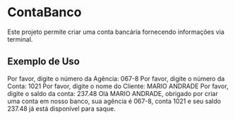# ContaBanco

Este projeto permite criar uma conta bancária fornecendo informações via terminal.

## Exemplo de Uso
Por favor, digite o número da Agência:
067-8
Por favor, digite o número da Conta:
1021
Por favor, digite o nome do Cliente:
MARIO ANDRADE
Por favor, digite o saldo da conta:
237.48
Olá MARIO ANDRADE, obrigado por criar uma conta em nosso banco, sua agência é 067-8, conta 1021 e seu saldo 237.48 já está disponível para saque.